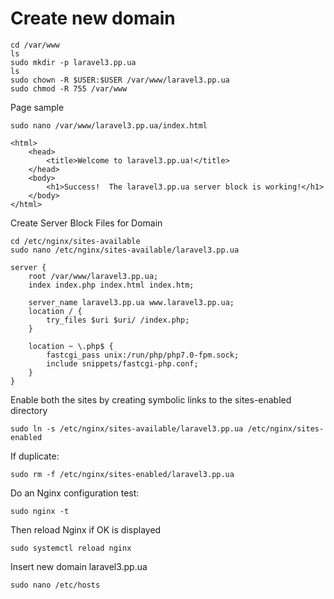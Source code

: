 # Create new domain
````
cd /var/www
ls
sudo mkdir -p laravel3.pp.ua
ls
sudo chown -R $USER:$USER /var/www/laravel3.pp.ua
sudo chmod -R 755 /var/www
````
Page sample
````
sudo nano /var/www/laravel3.pp.ua/index.html
````
````
<html>
    <head>
        <title>Welcome to laravel3.pp.ua!</title>
    </head>
    <body>
        <h1>Success!  The laravel3.pp.ua server block is working!</h1>
    </body>
</html>
````
Create Server Block Files for Domain
````
cd /etc/nginx/sites-available
sudo nano /etc/nginx/sites-available/laravel3.pp.ua

````
````
server {
    root /var/www/laravel3.pp.ua;
    index index.php index.html index.htm;

    server_name laravel3.pp.ua www.laravel3.pp.ua;
    location / {
        try_files $uri $uri/ /index.php;
    }

    location ~ \.php$ {
        fastcgi_pass unix:/run/php/php7.0-fpm.sock;
        include snippets/fastcgi-php.conf;
    }
}
````
Enable both the sites by creating symbolic links to the sites-enabled directory
````
sudo ln -s /etc/nginx/sites-available/laravel3.pp.ua /etc/nginx/sites-enabled
````
If duplicate:
````
sudo rm -f /etc/nginx/sites-enabled/laravel3.pp.ua
````
Do an Nginx configuration test:
````
sudo nginx -t
````
Then reload Nginx if OK is displayed
````
sudo systemctl reload nginx
````
Insert new domain laravel3.pp.ua
````
sudo nano /etc/hosts
````